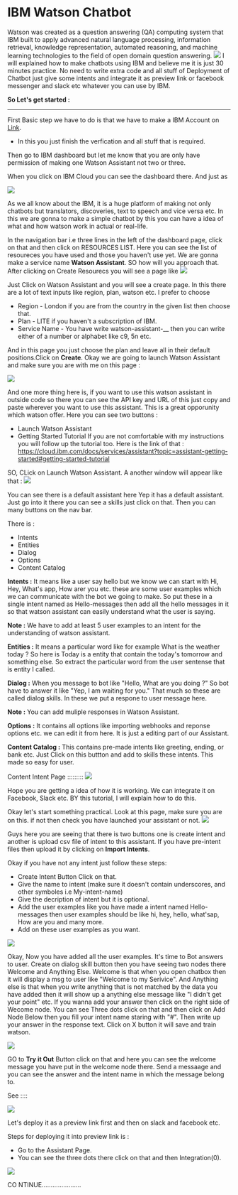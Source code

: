 # IBM Watson Chatbot

Watson was created as a question answering (QA) computing system that IBM built to apply advanced natural language processing, information retrieval, knowledge representation, automated reasoning, and machine learning technologies to the field of open domain question answering.
![](images/IBM.jpg)
I will explained how to make chatbots using IBM and believe me it is just 30 minutes practice. No need to write extra code and all stuff of Deployment of Chatbot just give some intents and integrate it as preview link or facebook messenger and slack etc whatever you can use by IBM.

**So Let's get started :**
_______________
First Basic step we have to do is that we have to make a IBM Account on [Link](https://cloud.ibm.com/).
* In this you just finish the verfication and all stuff that is required.

Then go to IBM dashboard but let me know that you are only have permission of making one Watson Assistant not two or three. 

When you click on IBM Cloud you can see the dashboard there. And just as 

![](images/Dashboard.PNG)

As we all know about the IBM, it is a huge platform of making not only chatbots but translators, discoveries, text to speech and vice versa etc.
In this we are gonna to make a simple chatbot by this you can have a idea of what and how watson work in actual or real-life.

In the navigation bar i.e three lines in the left of the dashboard page, click on that and then click on RESOURCES LIST. Here you can see the list of resoureces you have used and those you haven't use yet. We are gonna make a service name **Watson Assistant**. SO how will you approach that.
After clicking on Create Resourecs you will see a page like 
![](images/Catalog.PNG)

Just Click on Watson Assistant and you will see a create page. In this there are a lot of text inputs like region, plan, watson etc.
I prefer to choose 
* Region - London if you are from the country in the given list then choose that.
* Plan - LITE if you haven't a subscription of IBM.
* Service Name - You have write watson-assistant-__ then you can write either of a number or alphabet like c9, 5n etc.

And in this page you just choose the plan and leave all in their default positions.Click on **Create**. Okay we are going to launch Watson Assistant and make sure you are with me on this page :

![](images/Assistant-Launch.PNG)

And one more thing here is, if you want to use this watson assistant in outside code so there you can see the API key and URL of this just copy and paste wherever you want to use this assistant. This is a great opporunity which watson offer.
Here you can see two buttons :
* Launch Watson Assistant
* Getting Started Tutorial
If you are not comfortable with my instructions you will follow up the tutorial too. Here is the link of that : https://cloud.ibm.com/docs/services/assistant?topic=assistant-getting-started#getting-started-tutorial

SO, CLick on Launch Watson Assistant. A another window will appear like that :
![](images/Default-Assistant.PNG)

You can see there is a default assistant here Yep it has a default assistant. Just go into it there you can see a skills just click on that.
Then you can many buttons on the nav bar.

There is :
* Intents
* Entities
* Dialog
* Options
* Content Catalog

**Intents :** It means like a user say hello but we know we can start with Hi, Hey, What's app, How arer you etc. these are some user examples which we can communicate with the bot we going to make. So put these in a single intent named as Hello-messages then add all the hello messages in it so that watson assistant can easily understand what the user is saying. 

**Note :** We have to add at least 5 user examples to an intent for the understanding of watson assistant.

**Entities :** It means a particular word like for example What is the weather today ? So here is Today is a entity that contain the today's tomorrow and something else. So extract the particular word from the user sentense that is entity I called. 

**Dialog :** When you message to bot like "Hello, What are you doing ?" So bot have to answer it like "Yep, I am waiting for you." That much so these are called dialog skills. In these we put a respone to user message here.

**Note :** You can add muliple responses in Watson Assistant. 

**Options :** It contains all options like importing webhooks and reponse options etc. we can edit it from here. It is just a editing part of our Assistant.

**Content Catalog :** This contains pre-made intents like greeting, ending, or bank etc. 
Just Click on this buttton and add to skills these intents. This made so easy for user.

Content Intent Page :::::::::
![](images/Content-Intent.PNG)

Hope you are getting a idea of how it is working. We can integrate it on Facebook, Slack etc.
BY this tutorial, I will explain how to do this.

Okay let's start something practical. 
Look at this page, make sure you are on this. if not then check you have launched your assistant or not.
![](images/skills-page.PNG)

Guys here you are seeing that there is two buttons one is create intent and another is upload csv file of intent to this assistant.
If you have pre-intent files then upload it by clicking on **Import Intents**.

Okay if you have not any intent just follow these steps:
* Create Intent Button Click on that.
* Give the name to intent (make sure it doesn't contain underscores, and other symboles i.e My-intent-name)
* Give the decription of intent but it is optional.
* Add the user examples like you have made a intent named Hello-messages then user examples should be like hi, hey, hello, what'sap, How are you and many more.
* Add on these user examples as you want.

![](images/Make-Intent.PNG)

Okay, Now you have added all the user examples. It's time to Bot answers to user. Create on dialog skill button then you have seeing two nodes there Welcome and Anything Else.
Welcome is that when you open chatbox then it will display a msg to user like "Welcome to my Serivice". And Anything else is that when you write anything that is not matched by the data you have added then it will show up a anything else message like "I didn't get your point" etc. 
If you wanna add your answer then click on the right side of Wecome node. You can see Three dots click on that and then click on Add Node Below then you fill your intent name staring with "#". Then write up your answer in the response text.
Click on X button it will save and train watson.

![](images/Dialog-Skill.PNG)

GO to **Try it Out** Button click on that and here you can see the welcome message you have put in the welcome node there.
Send a messaage and you can see the answer and the intent name in which the message belong to.

See ::::

![](images/Try-It-Out.PNG)

Let's deploy it as a preview link first and then on slack and facebook etc.

Steps for deploying it into preview link is :
* Go to the Assistant Page.
* You can see the three dots there click on that and then Integration(0).

![](images/Integration.PNG)

CO NTINUE......................
